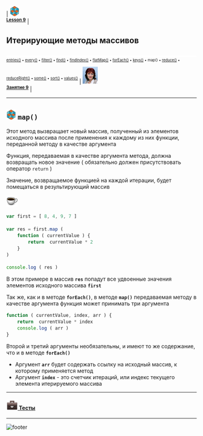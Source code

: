 [footer]: https://github.com/garevna/js-course/raw/master/images/a-level-ico.png?raw=true
[me]: https://raw.githubusercontent.com/garevna/a-level-js-lessons/master/ico/myPhoto-40.png "Ⓒ Irina Fylyppova ( garevna ) 2019"
[ico20]: https://raw.githubusercontent.com/garevna/a-level-js-lessons/master/ico/a-level-20.png
[ico25]: https://raw.githubusercontent.com/garevna/a-level-js-lessons/master/ico/a-level-25.png
[hw-30]: https://raw.githubusercontent.com/garevna/a-level-js-lessons/master/ico/briefcase-30.png
[cap-30]: https://raw.githubusercontent.com/garevna/a-level-js-lessons/master/ico/coffee-30.png
[warn-25]: https://raw.githubusercontent.com/garevna/a-level-js-lessons/master/ico/warning-25.png
[link-25]: https://raw.githubusercontent.com/garevna/a-level-js-lessons/master/ico/link-25.png
[err-20]: https://raw.githubusercontent.com/garevna/a-level-js-lessons/master/ico/no_entry-20.png
[err-25]: https://raw.githubusercontent.com/garevna/a-level-js-lessons/master/ico/no_entry-25.png
[err-30]: https://raw.githubusercontent.com/garevna/a-level-js-lessons/master/ico/no_entry-30.png
[space-800]: https://raw.githubusercontent.com/garevna/a-level-js-lessons/master/ico/space-800.png

| ![ico25] <br/><sup>[**Lesson&nbsp;9**](../lessons/lesson-09.md)</sup> | <h2>Итерирующие методы массивов</h2>![space-800]<sup><sup>[entries()](Array.prototype.entries.md) • [every()](Array.prototype.every.md) • [filter()](Array.prototype.filter.md) • [find()](Array.prototype.find.md) • [findIndex()](Array.prototype.findIndex.md) • [flatMap()](Array.prototype.flatMap.md) • [forEach()](Array.prototype.forEach.md) • [keys()](Array.prototype.keys.md) • map() • [reduce()](Array.prototype.reduce.md) • [reduceRight()](Array.prototype.reduceRight.md) • [some()](Array.prototype.some.md) • [sort()](Array.prototype.sort.md) • [values()](Array.prototype.values.md)</sup></sup> | ![me] <br/><sup>[**Занятие&nbsp;9**](../lessons/lesson-09.md)</sup> |

__________________________________________________________________________

## ![ico25] `map()`

Этот метод вызвращает новый массив, полученный из элементов исходного массива  после применения к каждому из них  функции,
переданной методу в качестве аргумента

Функция, передаваемая в качестве аргумента метода, должна возвращать новое значение
( обязательно должен присутствовать оператор  `return` )

Значение, возвращаемое функцией на каждой итерации, будет помещаться в результирующий массив

![cap-30]

```javascript
var first = [ 8, 4, 9, 7 ]

var res = first.map (
    function ( currentValue ) {
        return  currentValue * 2
    }
)

console.log ( res )
```

В этом примере в массив  **`res`**  попадут все удвоенные значения элементов исходного массива  **`first`**

Так же, как и в методе **`forEach()`**,  в  методе  **`map()`**  передаваемая методу в качестве аргумента  функция может принимать три аргумента

```javascript
function ( currentValue, index, arr ) {
    return  currentValue * index
    console.log ( arr )
}
```

Второй  и третий  аргументы необязательны, и имеют то же содержание, что и в методе **`forEach()`**

* Аргумент  **`arr`**  будет содержать ссылку на исходный массив, к которому применяется метод
* Аргумент  **`index`**  - это счетчик итераций, или индекс текущего элемента итерируемого массива

____________________________________________________________________________

#### [![hw-30] Тесты](https://garevna.github.io/js-quiz/#arrayIterationMethods)
_________________________________________________________________________

![footer]
